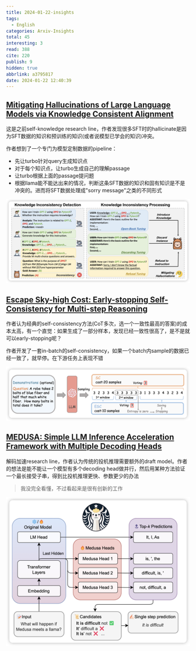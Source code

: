 ```yaml
---
title: 2024-01-22-insights
tags:
  - English
categories: Arxiv-Insights
total: 45
interesting: 3
read: 388
cite: 220
publish: 9
hidden: true
abbrlink: a3795817
date: 2024-01-22 12:40:39
---
```




## [Mitigating Hallucinations of Large Language Models via Knowledge Consistent Alignment](https://arxiv.org/pdf/2401.10768.pdf)

这是之前self-knowledge research line，作者发现很多SFT时的hallicinate是因为SFT数据的知识和预训练的知识(或者说模型已学会的知识)冲突。

作者想到了一个专门为模型定制数据的pipeline：

- 先让turbo针对query生成知识点
- 对于每个知识点，让turbo生成自己的理解passage
- 让turbo根据上面的passage提问题
- 根据llama能不能达出来的情况，判断这条SFT数据的知识和固有知识是不是冲突的。进而将SFT数据处理成"sorry message"之类的不同形式

<img src="../../files/images/arxiv-insights/2024-01-22-01-26/kca.png">



## [Escape Sky-high Cost: Early-stopping Self-Consistency for Multi-step Reasoning](https://arxiv.org/pdf/2401.10480.pdf)

作者认为经典的self-consistency方法(CoT多次，选一个一致性最高的答案)的成本太高，有一个直觉：如果生成了一部分样本，发现已经一致性很高了，是不是就可以early-stopping呢？

作者开发了一套in-batch的self-consistency，如果一个batch内sample的数据已经一致了，就早停。在下游任务上表现不错

<img src="../../files/images/arxiv-insights/2024-01-22-01-26/esc.png">



## [MEDUSA: Simple LLM Inference Acceleration Framework with Multiple Decoding Heads](https://arxiv.org/pdf/2401.10774.pdf)

解码加速research line，作者认为传统的投机推理需要额外的draft model。作者的想法是能不能让一个模型有多个decoding head做并行，然后用某种方法验证一个最长接受子串，得到比投机推理更快、参数更少的办法

> 我没完全看懂，不过看起来是很有创新的工作

<img src="../../files/images/arxiv-insights/2024-01-22-01-26/medusa.png">

